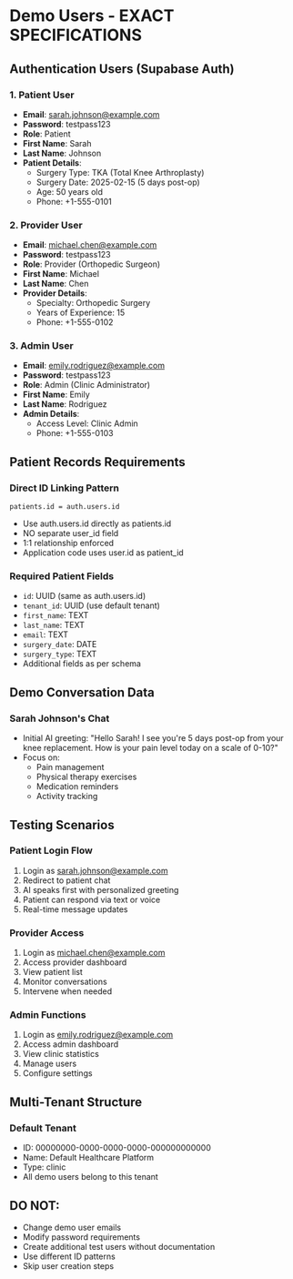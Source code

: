 # Demo Users - EXACT SPECIFICATIONS

## Authentication Users (Supabase Auth)

### 1. Patient User
- **Email**: sarah.johnson@example.com
- **Password**: testpass123
- **Role**: Patient
- **First Name**: Sarah
- **Last Name**: Johnson
- **Patient Details**:
  - Surgery Type: TKA (Total Knee Arthroplasty)
  - Surgery Date: 2025-02-15 (5 days post-op)
  - Age: 50 years old
  - Phone: +1-555-0101

### 2. Provider User
- **Email**: michael.chen@example.com
- **Password**: testpass123
- **Role**: Provider (Orthopedic Surgeon)
- **First Name**: Michael
- **Last Name**: Chen
- **Provider Details**:
  - Specialty: Orthopedic Surgery
  - Years of Experience: 15
  - Phone: +1-555-0102

### 3. Admin User
- **Email**: emily.rodriguez@example.com
- **Password**: testpass123
- **Role**: Admin (Clinic Administrator)
- **First Name**: Emily
- **Last Name**: Rodriguez
- **Admin Details**:
  - Access Level: Clinic Admin
  - Phone: +1-555-0103

## Patient Records Requirements
### Direct ID Linking Pattern
```
patients.id = auth.users.id
```
- Use auth.users.id directly as patients.id
- NO separate user_id field
- 1:1 relationship enforced
- Application code uses user.id as patient_id

### Required Patient Fields
- `id`: UUID (same as auth.users.id)
- `tenant_id`: UUID (use default tenant)
- `first_name`: TEXT
- `last_name`: TEXT
- `email`: TEXT
- `surgery_date`: DATE
- `surgery_type`: TEXT
- Additional fields as per schema

## Demo Conversation Data
### Sarah Johnson's Chat
- Initial AI greeting: "Hello Sarah! I see you're 5 days post-op from your knee replacement. How is your pain level today on a scale of 0-10?"
- Focus on:
  - Pain management
  - Physical therapy exercises
  - Medication reminders
  - Activity tracking

## Testing Scenarios
### Patient Login Flow
1. Login as sarah.johnson@example.com
2. Redirect to patient chat
3. AI speaks first with personalized greeting
4. Patient can respond via text or voice
5. Real-time message updates

### Provider Access
1. Login as michael.chen@example.com
2. Access provider dashboard
3. View patient list
4. Monitor conversations
5. Intervene when needed

### Admin Functions
1. Login as emily.rodriguez@example.com
2. Access admin dashboard
3. View clinic statistics
4. Manage users
5. Configure settings

## Multi-Tenant Structure
### Default Tenant
- ID: 00000000-0000-0000-0000-000000000000
- Name: Default Healthcare Platform
- Type: clinic
- All demo users belong to this tenant

## DO NOT:
- Change demo user emails
- Modify password requirements
- Create additional test users without documentation
- Use different ID patterns
- Skip user creation steps